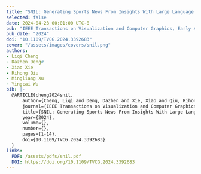 ```yaml
---
title: "SNIL: Generating Sports News From Insights With Large Language Models"
selected: false
date: 2024-04-23 00:01:00 UTC-8
pub: "IEEE Transactions on Visualization and Computer Graphics, Early Access (CCF-A, JCR-Q1)"
pub_date: "2024"
doi: "10.1109/TVCG.2024.3392683"
cover: "/assets/images/covers/snil.png"
authors:
- Liqi Cheng
- Dazhen Deng#
- Xiao Xie
- Rihong Qiu
- Mingliang Xu
- Yingcai Wu
bib: |-
  @ARTICLE{cheng2024snil,
      author={Cheng, Liqi and Deng, Dazhen and Xie, Xiao and Qiu, Rihong and Xu, Mingliang and Wu, Yingcai},
      journal={IEEE Transactions on Visualization and Computer Graphics}, 
      title={SNIL: Generating Sports News From Insights With Large Language Models}, 
      year={2024},
      volume={},
      number={},
      pages={1-14},
      doi={10.1109/TVCG.2024.3392683}
  }
links:
  PDF: /assets/pdfs/snil.pdf
  DOI: https://doi.org/10.1109/TVCG.2024.3392683
---
```

